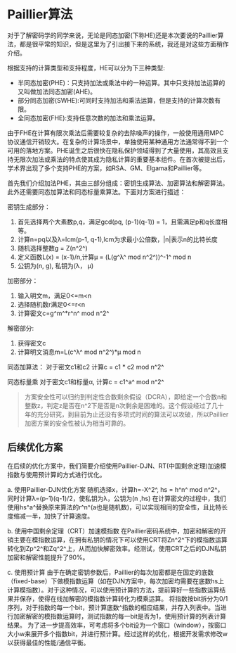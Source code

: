 # Paillier算法

对于了解密码学的同学来说，无论是同态加密(下称HE)还是本次要说的Paillier算法，都是很平常的知识，但是这里为了引出接下来的系统，我还是对这些方面稍作介绍。

根据支持的计算类型和支持程度，HE可以分为下三种类型:

* 半同态加密(PHE)：只支持加法或乘法中的一种运算。其中只支持加法运算的又叫做加法同态加密(AHE)。
* 部分同态加密(SWHE):可同时支持加法和乘法运算，但是支持的计算次数有限。
* 全同态加密(FHE):支持任意次数的加法和乘法运算。

由于FHE在计算有限次乘法后需要较复杂的去除噪声的操作，一般使用通用MPC协议通信开销较大。在复杂的计算场景中，单独使用某种通用方法通常得不到一个可用的落地方案。PHE诞生之后很快在隐私保护领域得到了大量使用，其高效且支持无限次加法或乘法的特点使其成为隐私计算的重要基本组件。在首次被提出后，学术界出现了多个支持PHE的方案，如RSA、GM、Elgama和Paillier等。

首先我们介绍加法PHE，其由三部分组成：密钥生成算法、加密算法和解密算法。此外还需要同态加算法和同态标量乘算法。下面对方案进行描述：

密钥生成部分：
1. 首先选择两个大素数p,q，满足gcd(pq, (p-1)(q-1)) = 1，且需满足p和q长度相等。
2. 计算n=pq以及λ=lcm(p-1, q-1),lcm为求最小公倍数，|n|表示n的比特长度
3. 随机选择整数g = Z(n^2^)
4. 定义函数L(x) = (x-1)/n,计算μ = (L(g^λ^ mod n^2^))^-1^ mod n
5. 公钥为(n, g), 私钥为(λ， μ)

加密部分：
1. 输入明文m，满足0<=m<n
2. 选择随机数r满足0<=r<n
3. 计算密文c=g^m^*r^n^ mod n^2^

解密部分:
1. 获得密文c
2. 计算明文消息m=L(c^λ^ mod n^2^)*μ mod n

同态加算法：
对于密文c1和c2 计算c = c1 * c2 mod n^2^

同态标量乘
对于密文c1和标量α, 计算c = c1^a^ mod n^2^

> 方案安全性可以归约到判定性合数剩余假设（DCRA），即给定一个合数n和整数z，判定z是否在n^2下是否是n次剩余是困难的。这个假设经过了几十年的充分研究，到目前为止还没有多项式时间的算法可以攻破，所以Paillier加密方案的安全性被认为相当可靠的。

## 后续优化方案

在后续的优化方案中，我们简要介绍使用Paillier-DJN、RT(中国剩余定理)加速模指数与使用预计算的方式进行优化。

a. 使用Paillier-DJN优化方案
随机选择x，计算h=-X^2^, hs = h^n^ mod n^2^，同时计算λ=(p-1)(q-1)/2，使私钥为λ，公钥为(n ,hs)
在计算密文的过程中，我们使用hs^a^替换原来算法的r^n^(a也是随机数)，可以实现相同的安全性，且比特长度缩减一半，加快了计算速度。

b. 使用中国剩余定理（CRT）加速模指数
在Paillier密码系统中，加密和解密的开销主要在模指数运算，在拥有私钥的情况下可以使用CRT将Zn^2^下的模指数运算转化到Zp^2^和Zq^2^上，从而加快解密效率。经测试，使用CRT之后的DJN私钥加密和解密性能提升了90%。

c. 使用预计算
由于在确定密钥参数后，Paillier的每次加密都是在固定的底数（fixed-base）下做模指数运算（如在DJN方案中，每次加密均需要在底数hs上计算模指数）。对于这种情况，可以使用预计算的方法，提前算好一些指数运算结果并保存，使得在线加解密的模指数计算转化为模乘运算。
将指数按bit拆分为0/1序列，对于指数的每一个bit，预计算底数^指数的相应结果，并存入列表中。当进行加密解密的模指数运算时，测试指数的每一bit是否为1，使用预计算的列表计算结果。
为了进一步提高效率，可考虑将多个bit设为一个窗口（window），按窗口大小w来展开多个指数bit，并进行预计算。经过这样的优化，根据开发需求修改w以获得最佳的性能/通信平衡。




